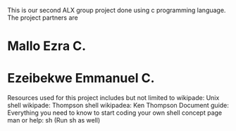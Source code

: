 This is our second ALX group project done using c programming language.
The project partners are 
# Mallo Ezra C.
# Ezeibekwe Emmanuel C.

Resources used for this project includes but not limited to
wikipade: Unix shell
wikipade: Thompson shell
wikipadea: Ken Thompson
Document guide: Everything you need to know to start coding your own shell concept page
man or help: sh (Run sh as well)
